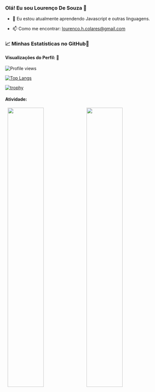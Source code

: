 ### Olá! Eu sou Lourenço De Souza 👋

- 🌱 Eu estou atualmente aprendendo Javascript e outras linguagens.

- 📫 Como me encontrar: lourenco.h.colares@gmail.com

### &#x1f4c8; Minhas Estatísticas no GitHub🎯
 
<h4 align="left">Visualizações do Perfil: 🧐</h4>
  
![Profile views](https://gpvc.arturio.dev/Heber-Dsouza)


[![Top Langs](https://github-readme-stats.vercel.app/api/top-langs/?username=Heber-Dsouza&theme=vue-dark)](https://github.com/anuraghazra/github-readme-stats)

[![trophy](https://github-profile-trophy.vercel.app/?username=Heber-Dsouza&theme=nord)](https://github.com/Heber-Dsouza/github-profile-trophy)

<h4 align="left">Atividade: </h4>

<p align="left">
  <img width="48%" src="https://github-readme-stats.vercel.app/api?username=Heber-Dsouza&show_icons=true&theme=vue-dark&count_private=true&include_all_commits=true" /> 
  <img width="48%" src="https://github-readme-streak-stats.herokuapp.com/?user=Heber-Dsouza&theme=vue-dark" />
</p>  





<!--
**Heber-Dsouza/Heber-Dsouza** is a ✨ _special_ ✨ repository because its `README.md` (this file) appears on your GitHub profile.

Here are some ideas to get you started:

- 🔭 I’m currently working on ...
- 🌱 I’m currently learning ...
- 👯 I’m looking to collaborate on ...
- 🤔 I’m looking for help with ...
- 💬 Ask me about ...
- 📫 How to reach me: ...
- 😄 Pronouns: ...
- ⚡ Fun fact: ...
-->
